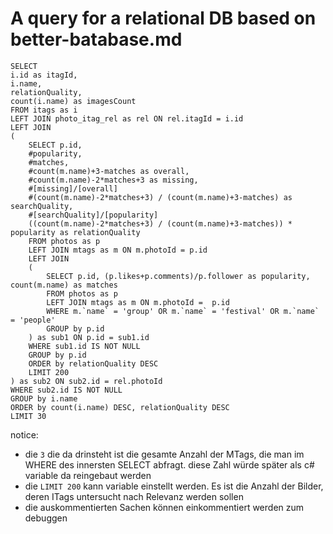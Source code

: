 # A query for a relational DB based on better-batabase.md

```
SELECT
i.id as itagId,
i.name,
relationQuality,
count(i.name) as imagesCount
FROM itags as i
LEFT JOIN photo_itag_rel as rel ON rel.itagId = i.id
LEFT JOIN
(
    SELECT p.id,
    #popularity,
    #matches,
    #count(m.name)+3-matches as overall,
    #count(m.name)-2*matches+3 as missing,
    #[missing]/[overall]
    #(count(m.name)-2*matches+3) / (count(m.name)+3-matches) as searchQuality,
    #[searchQuality]/[popularity]
    ((count(m.name)-2*matches+3) / (count(m.name)+3-matches)) * popularity as relationQuality
    FROM photos as p
    LEFT JOIN mtags as m ON m.photoId = p.id
    LEFT JOIN
    (
        SELECT p.id, (p.likes+p.comments)/p.follower as popularity, count(m.name) as matches
        FROM photos as p
        LEFT JOIN mtags as m ON m.photoId =  p.id
        WHERE m.`name` = 'group' OR m.`name` = 'festival' OR m.`name` = 'people'
        GROUP by p.id
    ) as sub1 ON p.id = sub1.id 
    WHERE sub1.id IS NOT NULL
    GROUP by p.id
    ORDER by relationQuality DESC
    LIMIT 200
) as sub2 ON sub2.id = rel.photoId
WHERE sub2.id IS NOT NULL
GROUP by i.name
ORDER by count(i.name) DESC, relationQuality DESC
LIMIT 30
```

notice: 
- die ```3``` die da drinsteht ist die gesamte Anzahl der MTags, die man im WHERE des innersten SELECT abfragt. diese Zahl würde später als c# variable da reingebaut werden
- die ```LIMIT 200``` kann variable einstellt werden. Es ist die Anzahl der Bilder, deren ITags untersucht nach Relevanz werden sollen
- die auskommentierten Sachen können einkommentiert werden zum debuggen